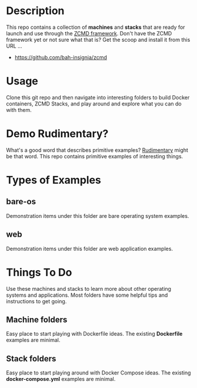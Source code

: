 # Description
This repo contains a collection of __machines__ and __stacks__ that are ready for launch and use through the [ZCMD framework](https://github.com/bah-insignia/zcmd).  Don't have the ZCMD framework yet or not sure what that is?  Get the scoop and install it from this URL ...

* https://github.com/bah-insignia/zcmd

# Usage
Clone this git repo and then navigate into interesting folders to build Docker containers, ZCMD Stacks, and play around and explore what you can do with them.  

# Demo Rudimentary?
What's a good word that describes primitive examples?  [Rudimentary](https://www.merriam-webster.com/dictionary/rudimentary) might be that word.  This repo contains primitive examples of interesting things.

# Types of Examples

bare-os
-------
Demonstration items under this folder are bare operating system examples.

web
---
Demonstration items under this folder are web application examples.

# Things To Do
Use these machines and stacks to learn more about other operating systems and applications.  Most folders have some helpful tips and instructions to get going.

## Machine folders
Easy place to start playing with Dockerfile ideas.  The existing __Dockerfile__ examples are minimal.

## Stack folders
Easy place to start playing around with Docker Compose ideas.  The existing __docker-compose.yml__ examples are minimal.

